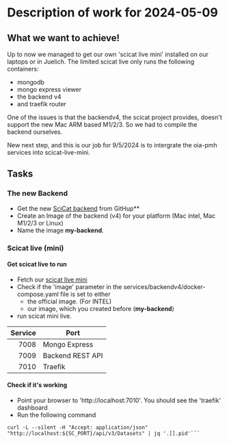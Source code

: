 
 # Description of work for 2024-05-09

## What we want to achieve!

Up to now we managed to get our own 'scicat live mini' installed on our laptops or in Juelich. 
The limited scicat live only runs the following containers:
* mongodb
* mongo express viewer
* the backend v4
* and traefik router

One of the issues is that the backendv4, the scicat project provides, doesn't support the new Mac ARM based M1/2/3. So we had to compile the backend ourselves.

New next step, and this is our job for 9/5/2024 is to intergrate the oia-pmh services into scicat-live-mini.

## Tasks

### The new Backend
 * Get the new [SciCat backend](https://github.com/SciCatProject/scicat-backend-next) from GitHup**
 * Create an Image of the backend (v4) for your platform (Mac intel, Mac M1/2/3 or Linux)
 * Name the image **my-backend**.

### Scicat live (mini)

#### Get scicat live to run
* Fetch our [scicat live mini](https://github.com/PatrickFuhrmann-HTWBerlin/scicatlive-mini.git)
* Check if the 'image' parameter in the services/backendv4/docker-compose.yaml file is set to either
  - the official image. (For INTEL)
  - our image, which you created before (**my-backend**)
* run scicat mini live.

Service | Port 
-------:|------
7008 | Mongo Express
7009 | Backend REST API
7010 | Traefik

#### Check if it's working
* Point your browser to 'http://localhost:7010'. You should see the 'traefik' dashboard
* Run the following command
```
curl -L --silent -H "Accept: application/json" "http://localhost:${SC_PORT}/api/v3/Datasets" | jq '.[].pid'```
